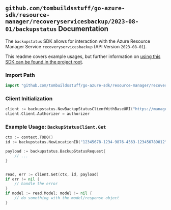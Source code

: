 
## `github.com/tombuildsstuff/go-azure-sdk/resource-manager/recoveryservicesbackup/2023-08-01/backupstatus` Documentation

The `backupstatus` SDK allows for interaction with the Azure Resource Manager Service `recoveryservicesbackup` (API Version `2023-08-01`).

This readme covers example usages, but further information on [using this SDK can be found in the project root](https://github.com/tombuildsstuff/go-azure-sdk/tree/main/docs).

### Import Path

```go
import "github.com/tombuildsstuff/go-azure-sdk/resource-manager/recoveryservicesbackup/2023-08-01/backupstatus"
```


### Client Initialization

```go
client := backupstatus.NewBackupStatusClientWithBaseURI("https://management.azure.com")
client.Client.Authorizer = authorizer
```


### Example Usage: `BackupStatusClient.Get`

```go
ctx := context.TODO()
id := backupstatus.NewLocationID("12345678-1234-9876-4563-123456789012", "locationValue")

payload := backupstatus.BackupStatusRequest{
	// ...
}


read, err := client.Get(ctx, id, payload)
if err != nil {
	// handle the error
}
if model := read.Model; model != nil {
	// do something with the model/response object
}
```
